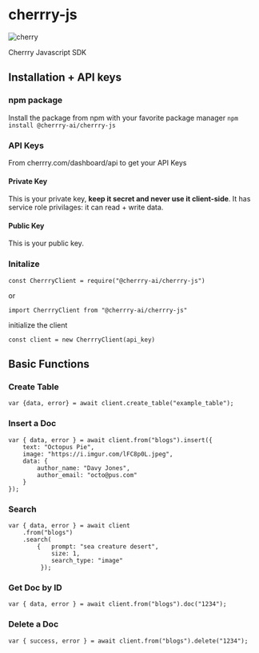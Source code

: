 # cherrry-js

![cherry]("/images/cherrry_banner.svg")

Cherrry Javascript SDK

## Installation + API keys

### npm package

Install the package from npm with your favorite package manager
`npm install @cherrry-ai/cherrry-js`

### API Keys

From cherrry.com/dashboard/api to get your API Keys

#### Private Key

This is your private key, **keep it secret and never use it client-side**. It has service role privilages: it can read + write data.

#### Public Key

This is your public key.

### Initalize

```
const CherrryClient = require("@cherrry-ai/cherrry-js")
```

or

```
import CherrryClient from "@cherrry-ai/cherrry-js"
```

initialize the client

```
const client = new CherrryClient(api_key)
```

## Basic Functions

### Create Table

```
var {data, error} = await client.create_table("example_table");
```

### Insert a Doc

```
var { data, error } = await client.from("blogs").insert({
    text: "Octopus Pie",
    image: "https://i.imgur.com/lFC8p0L.jpeg",
    data: {
        author_name: "Davy Jones",
        author_email: "octo@pus.com"
    }
});
```

### Search

```
var { data, error } = await client
    .from("blogs")
    .search(
        {   prompt: "sea creature desert",
            size: 1,
            search_type: "image"
         });
```

### Get Doc by ID

```
var { data, error } = await client.from("blogs").doc("1234");
```

### Delete a Doc

```
var { success, error } = await client.from("blogs").delete("1234");
```
